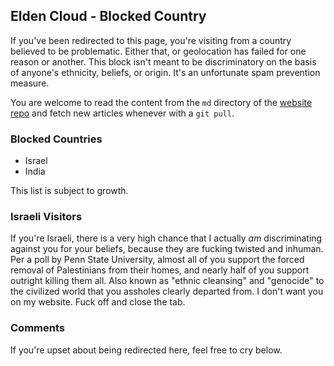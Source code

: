 ## Elden Cloud - Blocked Country
If you've been redirected to this page, you're visiting from a country believed
to be problematic. Either that, or geolocation has failed for one reason or
another. This block isn't meant to be discriminatory on the basis of anyone's
ethnicity, beliefs, or origin. It's an unfortunate spam prevention measure.

You are welcome to read the content from the `md` directory of the
[website repo](https://github.com/Bluetorch-LLC/elden-cloud) and fetch new
articles whenever with a `git pull`.

### Blocked Countries
- Israel
- India

This list is subject to growth.

### Israeli Visitors
If you're Israeli, there is a very high chance that I actually *am*
discriminating against you for your beliefs, because they are fucking twisted
and inhuman. Per a poll by Penn State University, almost all of you support the
forced removal of Palestinians from their homes, and nearly half of you support
outright killing them all. Also known as "ethnic cleansing" and "genocide" to
the civilized world that you assholes clearly departed from. I don't want you
on my website. Fuck off and close the tab.

### Comments
If you're upset about being redirected here, feel free to cry below.
